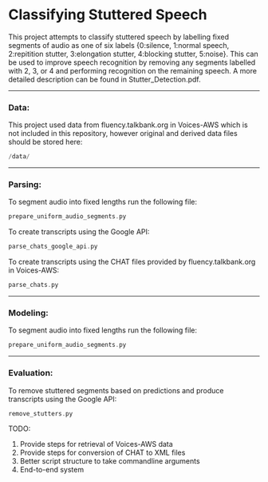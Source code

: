 # Classifying Stuttered Speech

This project attempts to classify stuttered speech by labelling fixed segments of audio as one of six labels {0:silence, 1:normal speech, 2:repitition stutter, 3:elongation stutter, 4:blocking stutter, 5:noise}. This can be used to improve speech recognition by removing any segments labelled with 2, 3, or 4 and performing recognition on the remaining speech. A more detailed description can be found in Stutter_Detection.pdf.


***
### Data:

This project used data from fluency.talkbank.org in Voices-AWS which is not included in this repository, however original and derived data files should be stored here:
```c
/data/
```

***
### Parsing:
To segment audio into fixed lengths run the following file:
```c
prepare_uniform_audio_segments.py
```
To create transcripts using the Google API:
```c
parse_chats_google_api.py
```
To create transcripts using the CHAT files provided by fluency.talkbank.org in Voices-AWS:
```c
parse_chats.py
```

***
### Modeling:
To segment audio into fixed lengths run the following file:
```c
prepare_uniform_audio_segments.py
```

***
### Evaluation:
To remove stuttered segments based on predictions and produce transcripts using the Google API:
```c
remove_stutters.py
```

TODO:
1. Provide steps for retrieval of Voices-AWS data
2. Provide steps for conversion of CHAT to XML files
3. Better script structure to take commandline arguments
4. End-to-end system


